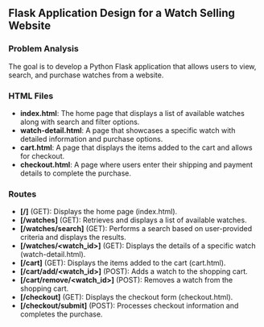 ## Flask Application Design for a Watch Selling Website

### Problem Analysis

The goal is to develop a Python Flask application that allows users to view, search, and purchase watches from a website.

### HTML Files

- **index.html**: The home page that displays a list of available watches along with search and filter options.
- **watch-detail.html**: A page that showcases a specific watch with detailed information and purchase options.
- **cart.html**: A page that displays the items added to the cart and allows for checkout.
- **checkout.html**: A page where users enter their shipping and payment details to complete the purchase.

### Routes

- **[/]** (GET): Displays the home page (index.html).
- **[/watches]** (GET): Retrieves and displays a list of available watches.
- **[/watches/search]** (GET): Performs a search based on user-provided criteria and displays the results.
- **[/watches/<watch_id>]** (GET): Displays the details of a specific watch (watch-detail.html).
- **[/cart]** (GET): Displays the items added to the cart (cart.html).
- **[/cart/add/<watch_id>]** (POST): Adds a watch to the shopping cart.
- **[/cart/remove/<watch_id>]** (POST): Removes a watch from the shopping cart.
- **[/checkout]** (GET): Displays the checkout form (checkout.html).
- **[/checkout/submit]** (POST): Processes checkout information and completes the purchase.